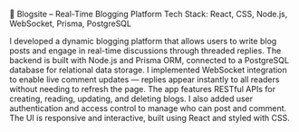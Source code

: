 📄 Blogsite – Real-Time Blogging Platform
Tech Stack: React, CSS, Node.js, WebSocket, Prisma, PostgreSQL

I developed a dynamic blogging platform that allows users to write blog posts and engage in real-time discussions through threaded replies. The backend is built with Node.js and Prisma ORM, connected to a PostgreSQL database for relational data storage. I implemented WebSocket integration to enable live comment updates — replies appear instantly to all readers without needing to refresh the page. The app features RESTful APIs for creating, reading, updating, and deleting blogs. I also added user authentication and access control to manage who can post and comment. The UI is responsive and interactive, built using React and styled with CSS.
